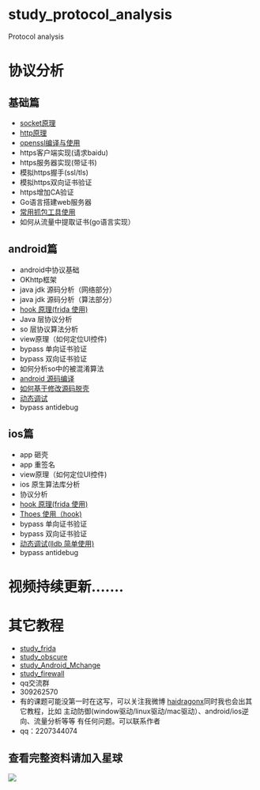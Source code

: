 # study_protocol_analysis
Protocol analysis
# 协议分析
## 基础篇
* [socket原理](https://github.com/haidragon/study_firewall)
* [http原理](https://github.com/haidragon/study_protocol_analysis/blob/master/study_protocol_analysis/page2/page.md)
* [openssl编译与使用](https://github.com/haidragon/study_protocol_analysis/blob/master/study_protocol_analysis/page3/page.md)
* https客户端实现(请求baidu)
* https服务器实现(带证书)
* 模拟https握手(ssl/tls)
* 模拟https双向证书验证
* https增加CA验证
* Go语言搭建web服务器
* [常用抓包工具使用](https://github.com/haidragon/study_tools)
* 如何从流量中提取证书(go语言实现）
## android篇
* android中协议基础
* OKhttp框架
* java jdk 源码分析（网络部分）
* java jdk 源码分析（算法部分）
* [hook 原理(frida 使用)](https://github.com/haidragon/study_frida)
* Java 层协议分析
* so 层协议算法分析
* view原理（如何定位UI控件)
* bypass 单向证书验证
* bypass 双向证书验证
* 如何分析so中的被混淆算法
* [android 源码编译](https://github.com/haidragon/study_Android_Mchange)
* [如何基于修改源码脱壳](https://github.com/haidragon/study_Android_Mchange)
* [动态调试](https://github.com/haidragon/study_Android_Mchange)
* bypass antidebug
## ios篇
* app 砸壳
* app 重签名
* view原理（如何定位UI控件)
* ios 原生算法库分析
* 协议分析
* [hook 原理(frida 使用)](https://github.com/haidragon/study_frida)
* [Thoes 使用（hook)](https://github.com/haidragon/study_reverse_analysis)
* bypass 单向证书验证
* bypass 双向证书验证
* [动态调试(lldb 简单使用)](https://github.com/haidragon/study_tools)
* bypass antidebug


 # 视频持续更新.......  
# 其它教程
* [study_frida](https://github.com/haidragon/study_frida)
* [study_obscure](https://github.com/haidragon/study_obscure)
* [study_Android_Mchange](https://github.com/haidragon/study_Android_Mchange)
* [study_firewall](https://github.com/haidragon/study_firewall)
* qq交流群 
* 309262570
* 有的课题可能没第一时在这写，可以关注我微博 [haidragonx](https://weibo.com/haidragon)同时我也会出其它教程，比如 主动防御(window驱动/linux驱动/mac驱动）、android/ios逆向、流量分析等等 有任何问题。可以联系作者
* qq：2207344074
## 查看完整资料请加入星球
![](https://github.com/haidragon/study_frida/blob/master/image/1681580715267_.pic_hd.jpg)




 



